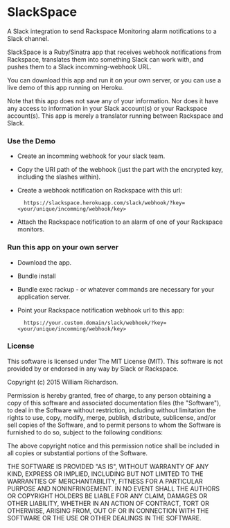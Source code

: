 # SlackSpace

A Slack integration to send Rackspace Monitoring alarm notifications to a Slack channel.

SlackSpace is a Ruby/Sinatra app that receives webhook notifications from Rackspace,
translates them into something Slack can work with, and pushes them to a Slack
incomming-webhook URL.

You can download this app and run it on your own server, or you can use a live demo of this app running on Heroku.

Note that this app does not save any of your information. Nor does it have any access to information in your Slack account(s) or your Rackspace account(s). This app is merely a translator running between Rackspace and Slack.

### Use the Demo

* Create an incomming webhook for your slack team.
* Copy the URI path of the webhook (just the part with the encrypted key, including the slashes within).
* Create a webhook notification on Rackspace with this url:

        https://slackspace.herokuapp.com/slack/webhook/?key=<your/unique/incomming/webhook/key>

* Attach the Rackspace notification to an alarm of one of your Rackspace monitors.
    

### Run this app on your own server

* Download the app.
* Bundle install
* Bundle exec rackup - or whatever commands are necessary for your application server.
* Point your Rackspace notification webhook url to this app:

        https://your.custom.domain/slack/webhook/?key=<your/unique/incomming/webhook/key>


### License

This software is licensed under The MIT License (MIT). This software is not provided by or endorsed in any way by Slack or Rackspace.

Copyright (c) 2015 William Richardson.

Permission is hereby granted, free of charge, to any person obtaining a copy
of this software and associated documentation files (the "Software"), to deal
in the Software without restriction, including without limitation the rights
to use, copy, modify, merge, publish, distribute, sublicense, and/or sell
copies of the Software, and to permit persons to whom the Software is
furnished to do so, subject to the following conditions:

The above copyright notice and this permission notice shall be included in
all copies or substantial portions of the Software.

THE SOFTWARE IS PROVIDED "AS IS", WITHOUT WARRANTY OF ANY KIND, EXPRESS OR
IMPLIED, INCLUDING BUT NOT LIMITED TO THE WARRANTIES OF MERCHANTABILITY,
FITNESS FOR A PARTICULAR PURPOSE AND NONINFRINGEMENT. IN NO EVENT SHALL THE
AUTHORS OR COPYRIGHT HOLDERS BE LIABLE FOR ANY CLAIM, DAMAGES OR OTHER
LIABILITY, WHETHER IN AN ACTION OF CONTRACT, TORT OR OTHERWISE, ARISING FROM,
OUT OF OR IN CONNECTION WITH THE SOFTWARE OR THE USE OR OTHER DEALINGS IN
THE SOFTWARE.